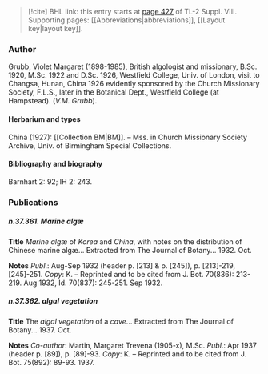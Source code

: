 > [!cite] BHL link: this entry starts at [page 427](https://www.biodiversitylibrary.org/item/103832#page/439/mode/1up) of TL-2 Suppl. VIII.
> Supporting pages: [[Abbreviations|abbreviations]], [[Layout key|layout key]].

### Author

Grubb, Violet Margaret (1898-1985), British algologist and missionary, B.Sc. 1920, M.Sc. 1922 and D.Sc. 1926, Westfield College, Univ. of London, visit to Changsa, Hunan, China 1926 evidently sponsored by the Church Missionary Society, F.L.S., later in the Botanical Dept., Westfield College (at Hampstead). (*V.M. Grubb*).

#### Herbarium and types

China (1927): [[Collection BM|BM]]. – Mss. in Church Missionary Society Archive, Univ. of Birmingham Special Collections.

#### Bibliography and biography

Barnhart 2: 92; IH 2: 243.

### Publications

##### n.37.361. Marine algæ

**Title**
*Marine algæ* of *Korea* and *China*, with notes on the distribution of Chinese marine algæ... Extracted from The Journal of Botany... 1932. Oct.

**Notes**
*Publ*.: Aug-Sep 1932 (header p. \[213\] & p. \[245\]), p. \[213\]-219, \[245\]-251. *Copy*: K. – Reprinted and to be cited from J. Bot. 70(836): 213-219. Aug 1932, Id. 70(837): 245-251. Sep 1932.

##### n.37.362. algal vegetation

**Title**
The *algal vegetation* of a *cave*... Extracted from The Journal of Botany... 1937. Oct.

**Notes**
*Co-author*: Martin, Margaret Trevena (1905-x), M.Sc.
*Publ*.: Apr 1937 (header p. \[89\]), p. \[89\]-93. *Copy*: K. – Reprinted and to be cited from J. Bot. 75(892): 89-93. 1937.

